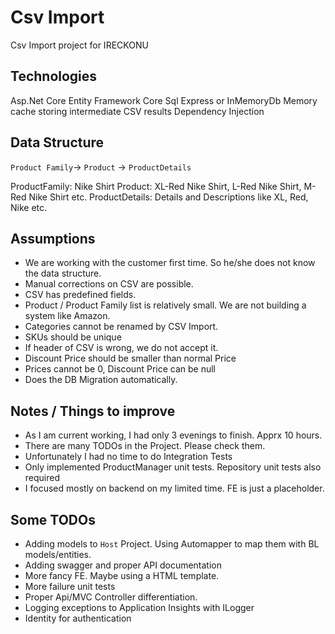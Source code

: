 # Csv Import
Csv Import project for IRECKONU

## Technologies
Asp.Net Core
Entity Framework Core
Sql Express or InMemoryDb
Memory cache storing intermediate CSV results
Dependency Injection

## Data Structure
`Product Family`-> `Product` -> `ProductDetails`

ProductFamily: Nike Shirt
Product: XL-Red Nike Shirt, L-Red Nike Shirt, M-Red Nike Shirt etc.
ProductDetails: Details and Descriptions like XL, Red, Nike etc. 

## Assumptions
- We are working with the customer first time. So he/she does not know the data structure.
- Manual corrections on CSV are possible.
- CSV has predefined fields.
- Product / Product Family list is relatively small. We are not building a system like Amazon.
- Categories cannot be renamed by CSV Import.
- SKUs should be unique
- If header of CSV is wrong, we do not accept it.
- Discount Price should be smaller than normal Price
- Prices cannot be 0, Discount Price can be null
- Does the DB Migration automatically.

## Notes / Things to improve
- As I am current working, I had only 3 evenings to finish. Apprx 10 hours.
- There are many TODOs in the Project. Please check them.
- Unfortunately I had no time to do Integration Tests
- Only implemented ProductManager unit tests. Repository unit tests also required
- I focused mostly on backend on my limited time. FE is just a placeholder.

## Some TODOs
- Adding models to `Host` Project. Using Automapper to map them with BL models/entities.
- Adding swagger and proper API documentation
- More fancy FE. Maybe using a HTML template.
- More failure unit tests
- Proper Api/MVC Controller differentiation.
- Logging exceptions to Application Insights with ILogger
- Identity for authentication